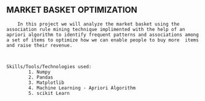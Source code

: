 ## **MARKET BASKET OPTIMIZATION**



        In this project we will analyze the market basket using the association rule mining technique implimented with the help of an apriori algorithm to identify frequent patterns and associations among a set of items to optimize how we can enable people to buy more  items and raise their revenue.

        

    Skills/Tools/Technologies used:
            1. Numpy
            2. Pandas
            3. Matplotlib
            4. Machine Learning - Apriori Algorithm
            5. scikit Learn